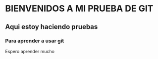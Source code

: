 # BIENVENIDOS A MI PRUEBA DE GIT

## Aqui estoy haciendo pruebas

### Para aprender a usar git

Espero aprender mucho
